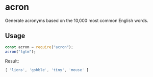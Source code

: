 # acron

Generate acronyms based on the 10,000 most common English words.

## Usage

```js
const acron = require("acron");
acron("lgtm");
```

Result:

```js
[ 'lions', 'gobble', 'tiny', 'mouse' ]
```
